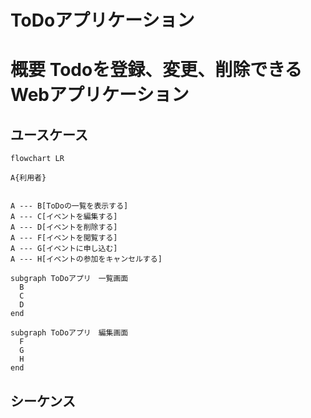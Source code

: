 # ToDoアプリケーション 

# 概要 Todoを登録、変更、削除できるWebアプリケーション

## ユースケース

```mermaid
flowchart LR

A{利用者}


A --- B[ToDoの一覧を表示する]
A --- C[イベントを編集する]
A --- D[イベントを削除する]
A --- F[イベントを閲覧する]
A --- G[イベントに申し込む]
A --- H[イベントの参加をキャンセルする]

subgraph ToDoアプリ　一覧画面
  B
  C
  D
end

subgraph ToDoアプリ　編集画面
  F
  G
  H
end

```

## シーケンス
